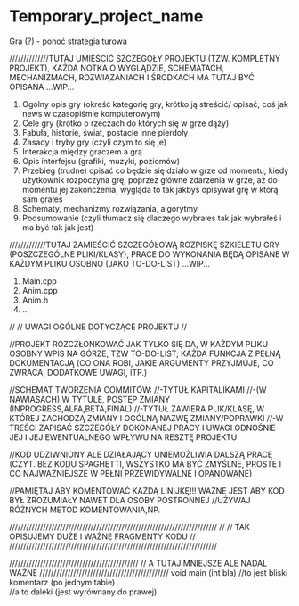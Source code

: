 ﻿Temporary_project_name
======================

Gra (?) - ponoć strategia turowa


//////////////TUTAJ UMIEŚCIĆ SZCZEGÓŁY PROJEKTU (TZW. KOMPLETNY PROJEKT), KAŻDA NOTKA O WYGLĄDZIE, SCHEMATACH, MECHANIZMACH, ROZWIĄZANIACH I ŚRODKACH MA TUTAJ BYĆ OPISANA
...WIP...
1) Ogólny opis gry (okreść kategorię gry, krótko ją streścić/ opisać; coś jak news w czasopiśmie komputerowym)
2) Cele gry (krótko o rzeczach do których się w grze dąży)
3) Fabuła, historie, świat, postacie inne pierdoły
4) Zasady i tryby gry (czyli czym to się je)
5) Interakcja między graczem a grą 
6) Opis interfejsu (grafiki, muzyki, poziomów)
7) Przebieg (trudne) opisać co będzie się działo w grze od momentu, kiedy użytkownik rozpoczyna grę, poprzez główne zdarzenia w grze, aż do momentu jej zakończenia, wygląda to tak jakbyś opisywał grę w którą sam grałeś
8) Schematy, mechanizmy rozwiązania, algorytmy
9) Podsumowanie (czyli tłumacz się dlaczego wybrałeś tak jak wybrałeś i ma być tak jak jest)


/////////////TUTAJ ZAMIEŚCIĆ SZCZEGÓŁOWĄ ROZPISKĘ SZKIELETU GRY (POSZCZEGÓLNE PLIKI/KLASY), PRACE DO WYKONANIA BĘDĄ OPISANE W KAŻDYM PLIKU OSOBNO (JAKO TO-DO-LIST)
...WIP...
1) Main.cpp
2) Anim.cpp
3) Anim.h
4) ...






//
//  UWAGI OGÓLNE DOTYCZĄCE PROJEKTU
//


//PROJEKT ROZCZŁONKOWAĆ JAK TYLKO SIĘ DA, W KAŻDYM PLIKU OSOBNY WPIS NA GÓRZE, TZW TO-DO-LIST; KAŻDA FUNKCJA Z PEŁNĄ DOKUMENTACJĄ (CO ONA ROBI, JAKIE ARGUMENTY PRZYJMUJE, CO ZWRACA, DODATKOWE UWAGI, ITP.)

//SCHEMAT TWORZENIA COMMITÓW:
//-TYTUŁ KAPITALIKAMI
//-(W NAWIASACH) W TYTULE, POSTĘP ZMIANY (INPROGRESS,ALFA,BETA,FINAL)
//-TYTUŁ ZAWIERA PLIK/KLASĘ, W KTÓREJ ZACHODZĄ ZMIANY I OGÓLNĄ NAZWĘ ZMIANY/POPRAWKI
//-W TREŚCI ZAPISAĆ SZCZEGÓŁY DOKONANEJ PRACY I UWAGI ODNOŚNIE JEJ I JEJ EWENTUALNEGO WPŁYWU
NA RESZTĘ PROJEKTU

//KOD UDZIWNIONY ALE DZIAŁAJĄCY UNIEMOŻLIWIA DALSZĄ PRACĘ (CZYT. BEZ KODU SPAGHETTI, WSZYSTKO MA BYĆ ZMYŚLNE, PROSTE I CO NAJWAŻNIEJSZE W PEŁNI PRZEWIDYWALNE I OPANOWANE)

//PAMIĘTAJ ABY KOMENTOWAĆ KAŻDĄ LINIJKĘ!!! WAŻNE JEST ABY KOD BYŁ ZROZUMIAŁY NAWET DLA OSOBY POSTRONNEJ
//UŻYWAJ RÓŻNYCH METOD KOMENTOWANIA,NP.

//////////////////////////////////////////////////////////////////////////
//
//		TAK OPISUJEMY DUŻE I WAŻNE FRAGMENTY KODU
//
//////////////////////////////////////////////////////////////////////////


//////////////////////////////////////////////
//	A TUTAJ MNIEJSZE ALE NADAL WAŻNE
//////////////////////////////////////////////
void main (int bla)	//to jest bliski komentarz (po jednym tabie)	
		   				                                //a to daleki (jest wyrównany do prawej)
